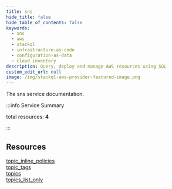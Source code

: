 ```yaml
---
title: sns
hide_title: false
hide_table_of_contents: false
keywords:
  - sns
  - aws
  - stackql
  - infrastructure-as-code
  - configuration-as-data
  - cloud inventory
description: Query, deploy and manage AWS resources using SQL
custom_edit_url: null
image: /img/stackql-aws-provider-featured-image.png
---
```


The sns service documentation.

:::info Service Summary

<div class="row">
<div class="providerDocColumn">
<span>total resources:&nbsp;<b>4</b></span><br />
</div>
</div>

:::

## Resources
<div class="row">
<div class="providerDocColumn">
<a href="/services/sns/topic_inline_policies/">topic_inline_policies</a><br />
<a href="/services/sns/topic_tags/">topic_tags</a>
</div>
<div class="providerDocColumn">
<a href="/services/sns/topics/">topics</a><br />
<a href="/services/sns/topics_list_only/">topics_list_only</a>
</div>
</div>